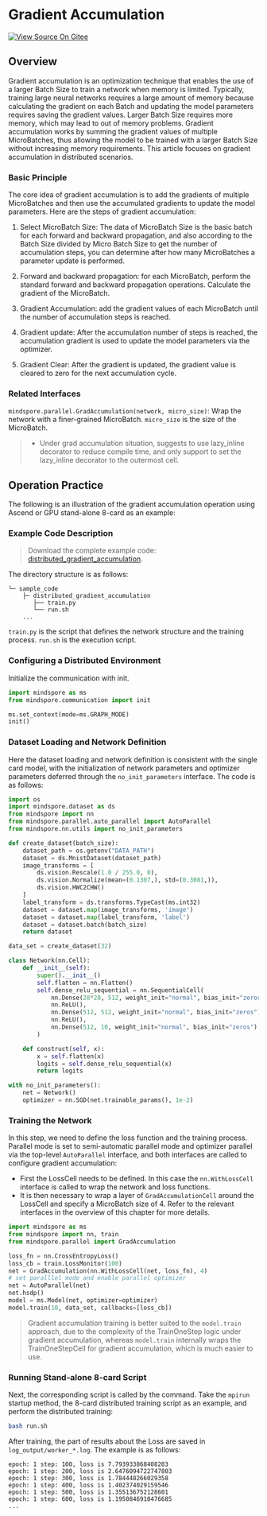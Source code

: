 # Gradient Accumulation

[![View Source On Gitee](https://mindspore-website.obs.cn-north-4.myhuaweicloud.com/website-images/r2.6.0rc1/resource/_static/logo_source_en.svg)](https://gitee.com/mindspore/docs/blob/r2.6.0rc1/tutorials/source_en/parallel/distributed_gradient_accumulation.md)

## Overview

Gradient accumulation is an optimization technique that enables the use of a larger Batch Size to train a network when memory is limited. Typically, training large neural networks requires a large amount of memory because calculating the gradient on each Batch and updating the model parameters requires saving the gradient values. Larger Batch Size requires more memory, which may lead to out of memory problems. Gradient accumulation works by summing the gradient values of multiple MicroBatches, thus allowing the model to be trained with a larger Batch Size without increasing memory requirements. This article focuses on gradient accumulation in distributed scenarios.

### Basic Principle

The core idea of gradient accumulation is to add the gradients of multiple MicroBatches and then use the accumulated gradients to update the model parameters. Here are the steps of gradient accumulation:

1. Select MicroBatch Size: The data of MicroBatch Size is the basic batch for each forward and backward propagation, and also according to the Batch Size divided by Micro Batch Size to get the number of accumulation steps, you can determine after how many MicroBatches a parameter update is performed.

2. Forward and backward propagation: for each MicroBatch, perform the standard forward and backward propagation operations. Calculate the gradient of the MicroBatch.

3. Gradient Accumulation: add the gradient values of each MicroBatch until the number of accumulation steps is reached.

4. Gradient update: After the accumulation number of steps is reached, the accumulation gradient is used to update the model parameters via the optimizer.

5. Gradient Clear: After the gradient is updated, the gradient value is cleared to zero for the next accumulation cycle.

### Related Interfaces

`mindspore.parallel.GradAccumulation(network, micro_size)`: Wrap the network with a finer-grained MicroBatch. `micro_size` is the size of the MicroBatch.

> - Under grad accumulation situation, suggests to use lazy_inline decorator to reduce compile time, and only support to set the lazy_inline decorator to the outermost cell.

## Operation Practice

The following is an illustration of the gradient accumulation operation using Ascend or GPU stand-alone 8-card as an example:

### Example Code Description

> Download the complete example code: [distributed_gradient_accumulation](https://gitee.com/mindspore/docs/tree/r2.6.0rc1/docs/sample_code/distributed_gradient_accumulation).

The directory structure is as follows:

```text
└─ sample_code
    ├─ distributed_gradient_accumulation
       ├── train.py
       └── run.sh
    ...
```

`train.py` is the script that defines the network structure and the training process. `run.sh` is the execution script.

### Configuring a Distributed Environment

Initialize the communication with init.

```python
import mindspore as ms
from mindspore.communication import init

ms.set_context(mode=ms.GRAPH_MODE)
init()
```

### Dataset Loading and Network Definition

Here the dataset loading and network definition is consistent with the single card model, with the initialization of network parameters and optimizer parameters deferred through the `no_init_parameters` interface. The code is as follows:

```python
import os
import mindspore.dataset as ds
from mindspore import nn
from mindspore.parallel.auto_parallel import AutoParallel
from mindspore.nn.utils import no_init_parameters

def create_dataset(batch_size):
    dataset_path = os.getenv("DATA_PATH")
    dataset = ds.MnistDataset(dataset_path)
    image_transforms = [
        ds.vision.Rescale(1.0 / 255.0, 0),
        ds.vision.Normalize(mean=(0.1307,), std=(0.3081,)),
        ds.vision.HWC2CHW()
    ]
    label_transform = ds.transforms.TypeCast(ms.int32)
    dataset = dataset.map(image_transforms, 'image')
    dataset = dataset.map(label_transform, 'label')
    dataset = dataset.batch(batch_size)
    return dataset

data_set = create_dataset(32)

class Network(nn.Cell):
    def __init__(self):
        super().__init__()
        self.flatten = nn.Flatten()
        self.dense_relu_sequential = nn.SequentialCell(
            nn.Dense(28*28, 512, weight_init="normal", bias_init="zeros"),
            nn.ReLU(),
            nn.Dense(512, 512, weight_init="normal", bias_init="zeros"),
            nn.ReLU(),
            nn.Dense(512, 10, weight_init="normal", bias_init="zeros")
        )

    def construct(self, x):
        x = self.flatten(x)
        logits = self.dense_relu_sequential(x)
        return logits

with no_init_parameters():
    net = Network()
    optimizer = nn.SGD(net.trainable_params(), 1e-2)
```

### Training the Network

In this step, we need to define the loss function and the training process. Parallel mode is set to semi-automatic parallel mode and optimizer parallel via the top-level `AutoParallel` interface, and both interfaces are called to configure gradient accumulation:

- First the LossCell needs to be defined. In this case the `nn.WithLossCell` interface is called to wrap the network and loss functions.
- It is then necessary to wrap a layer of `GradAccumulationCell` around the LossCell and specify a MicroBatch size of 4. Refer to the relevant interfaces in the overview of this chapter for more details.

```python
import mindspore as ms
from mindspore import nn, train
from mindspore.parallel import GradAccumulation

loss_fn = nn.CrossEntropyLoss()
loss_cb = train.LossMonitor(100)
net = GradAccumulation(nn.WithLossCell(net, loss_fn), 4)
# set paralllel mode and enable parallel optimizer
net = AutoParallel(net)
net.hsdp()
model = ms.Model(net, optimizer=optimizer)
model.train(10, data_set, callbacks=[loss_cb])
```

> Gradient accumulation training is better suited to the `model.train` approach, due to the complexity of the TrainOneStep logic under gradient accumulation, whereas `model.train` internally wraps the TrainOneStepCell for gradient accumulation, which is much easier to use.

### Running Stand-alone 8-card Script

Next, the corresponding script is called by the command. Take the `mpirun` startup method, the 8-card distributed training script as an example, and perform the distributed training:

```bash
bash run.sh
```

After training, the part of results about the Loss are saved in `log_output/worker_*.log`. The example is as follows:

```text
epoch: 1 step: 100, loss is 7.793933868408203
epoch: 1 step: 200, loss is 2.6476094722747803
epoch: 1 step: 300, loss is 1.784448266029358
epoch: 1 step: 400, loss is 1.402374029159546
epoch: 1 step: 500, loss is 1.355136752128601
epoch: 1 step: 600, loss is 1.1950846910476685
...
```
